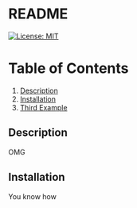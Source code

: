# README
[![License: MIT](https://img.shields.io/badge/License-MIT-yellow.svg)](https://opensource.org/licenses/MIT)
  # Table of Contents
1. [Description](#description)
2. [Installation](#installation)
3. [Third Example](#third-example)
## Description
OMG

## Installation
You know how
